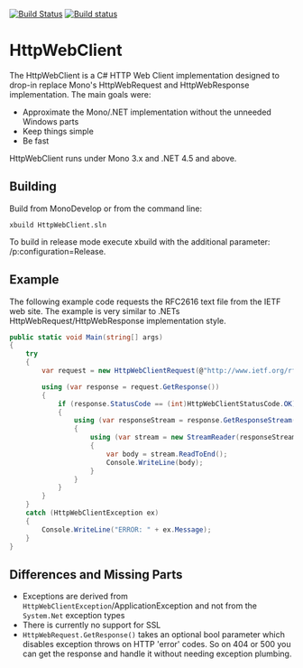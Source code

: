 [![Build Status](https://travis-ci.org/RipcordSoftware/HttpWebClient.svg?branch=master)](https://travis-ci.org/RipcordSoftware/HttpWebClient)
[![Build status](https://ci.appveyor.com/api/projects/status/3cjlb49rdxoxg68i?svg=true)](https://ci.appveyor.com/project/craigminihan/httpwebclient)

# HttpWebClient
The HttpWebClient is a C# HTTP Web Client implementation designed to drop-in replace Mono's HttpWebRequest and HttpWebResponse implementation. The main goals were:
* Approximate the Mono/.NET implementation without the unneeded Windows parts
* Keep things simple
* Be fast

HttpWebClient runs under Mono 3.x and .NET 4.5 and above.

Building
--------
Build from MonoDevelop or from the command line:
```shell
xbuild HttpWebClient.sln
```
To build in release mode execute xbuild with the additional parameter: /p:configuration=Release.

Example
-------
The following example code requests the RFC2616 text file from the IETF web site. The example is very similar to .NETs HttpWebRequest/HttpWebResponse implementation style.
```c#
public static void Main(string[] args)
{
    try
    {
        var request = new HttpWebClientRequest(@"http://www.ietf.org/rfc/rfc2616.txt");

        using (var response = request.GetResponse())
        {
            if (response.StatusCode == (int)HttpWebClientStatusCode.OK)
            {
                using (var responseStream = response.GetResponseStream())
                {
                    using (var stream = new StreamReader(responseStream))
                    {
                        var body = stream.ReadToEnd();
                        Console.WriteLine(body);
                    }
                }
            }
        }
    }
    catch (HttpWebClientException ex)
    {
        Console.WriteLine("ERROR: " + ex.Message);
    }
}
```

Differences and Missing Parts
-------------
* Exceptions are derived from `HttpWebClientException`/ApplicationException and not from the `System.Net` exception types
* There is currently no support for SSL
* `HttpWebRequest.GetResponse()` takes an optional bool parameter which disables exception throws on HTTP 'error' codes. So on 404 or 500 you can get the response and handle it without needing exception plumbing.
